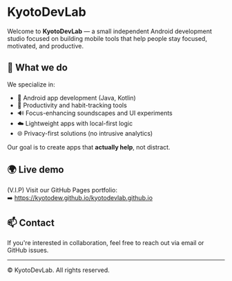 # KyotoDevLab

Welcome to **KyotoDevLab** — a small independent Android development studio focused on building mobile tools that help people stay focused, motivated, and productive.

## 🔧 What we do

We specialize in:

- 📱 Android app development (Java, Kotlin)
- 🧠 Productivity and habit-tracking tools
- 🔊 Focus-enhancing soundscapes and UI experiments
- ☁️ Lightweight apps with local-first logic
- 🌐 Privacy-first solutions (no intrusive analytics)

Our goal is to create apps that **actually help**, not distract.



## 🌍 Live demo

(V.I.P) Visit our GitHub Pages portfolio:  
➡️ https://kyotodew.github.io/kyotodevlab.github.io

## 📫 Contact

If you're interested in collaboration, feel free to reach out via email or GitHub issues.

---

© KyotoDevLab. All rights reserved.
